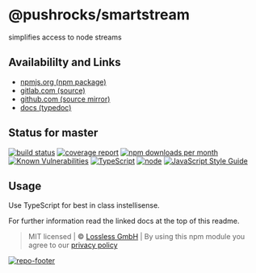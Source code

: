 # @pushrocks/smartstream
simplifies access to node streams

## Availabililty and Links
* [npmjs.org (npm package)](https://www.npmjs.com/package/@pushrocks/smartstream)
* [gitlab.com (source)](https://gitlab.com/pushrocks/smartstream)
* [github.com (source mirror)](https://github.com/pushrocks/smartstream)
* [docs (typedoc)](https://pushrocks.gitlab.io/smartstream/)

## Status for master
[![build status](https://gitlab.com/pushrocks/smartstream/badges/master/build.svg)](https://gitlab.com/pushrocks/smartstream/commits/master)
[![coverage report](https://gitlab.com/pushrocks/smartstream/badges/master/coverage.svg)](https://gitlab.com/pushrocks/smartstream/commits/master)
[![npm downloads per month](https://img.shields.io/npm/dm/@pushrocks/smartstream.svg)](https://www.npmjs.com/package/@pushrocks/smartstream)
[![Known Vulnerabilities](https://snyk.io/test/npm/@pushrocks/smartstream/badge.svg)](https://snyk.io/test/npm/@pushrocks/smartstream)
[![TypeScript](https://img.shields.io/badge/TypeScript->=%203.x-blue.svg)](https://nodejs.org/dist/latest-v10.x/docs/api/)
[![node](https://img.shields.io/badge/node->=%2010.x.x-blue.svg)](https://nodejs.org/dist/latest-v10.x/docs/api/)
[![JavaScript Style Guide](https://img.shields.io/badge/code%20style-standard-brightgreen.svg)](http://standardjs.com/)

## Usage

Use TypeScript for best in class instellisense.

For further information read the linked docs at the top of this readme.

> MIT licensed | **&copy;** [Lossless GmbH](https://lossless.gmbh)
| By using this npm module you agree to our [privacy policy](https://lossless.gmbH/privacy.html)

[![repo-footer](https://pushrocks.gitlab.io/assets/repo-footer.svg)](https://maintainedby.lossless.com)
